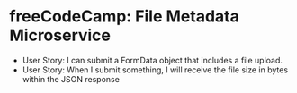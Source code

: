 # freeCodeCamp: File Metadata Microservice

* User Story:  I can submit a FormData object that includes a file upload.
* User Story: When I submit something, I will receive the file size in bytes within the JSON response